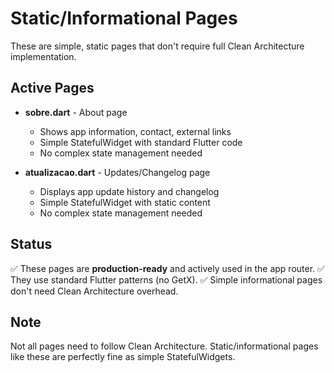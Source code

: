 # Static/Informational Pages

These are simple, static pages that don't require full Clean Architecture implementation.

## Active Pages

- **sobre.dart** - About page
  - Shows app information, contact, external links
  - Simple StatefulWidget with standard Flutter code
  - No complex state management needed

- **atualizacao.dart** - Updates/Changelog page
  - Displays app update history and changelog
  - Simple StatefulWidget with static content
  - No complex state management needed

## Status

✅ These pages are **production-ready** and actively used in the app router.
✅ They use standard Flutter patterns (no GetX).
✅ Simple informational pages don't need Clean Architecture overhead.

## Note

Not all pages need to follow Clean Architecture. Static/informational pages like these are perfectly fine as simple StatefulWidgets.
